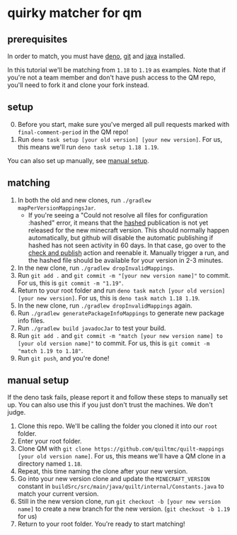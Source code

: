 # quirky matcher for qm

## prerequisites

In order to match, you must have [deno](https://deno.com/manual/getting_started/installation), [git](https://git-scm.com/downloads) and [java](https://adoptium.net/temurin/releases/) installed.

In this tutorial we'll be matching from `1.18` to `1.19` as examples. Note that if you're not a team member and don't have push access to the QM repo, you'll need to fork it and clone your fork instead.

## setup

0. Before you start, make sure you've merged all pull requests marked with `final-comment-period` in the QM repo!
1. Run `deno task setup [your old version] [your new version]`. For us, this means we'll run `deno task setup 1.18 1.19`.

You can also set up manually, see [manual setup](#manual-setup).

## matching

1. In both the old and new clones, run `./gradlew mapPerVersionMappingsJar`.
   - If you're seeing a "Could not resolve all files for configuration :hashed" error, it means that the [hashed](https://github.com/QuiltMC/mappings-hasher) publication is not yet released for the new minecraft version. This should normally happen automatically, but github will disable the automatic publishing if hashed has not seen activity in 60 days. In that case, go over to the [check and publish](https://github.com/QuiltMC/mappings-hasher/actions/workflows/check-and-publish.yml) action and reenable it. Manually trigger a run, and the hashed file should be available for your version in 2-3 minutes.
3. In the new clone, run `./gradlew dropInvalidMappings`.
4. Run `git add .` and `git commit -m "[your new version name]"` to commit. For us, this is `git commit -m "1.19"`.
5. Return to your root folder and run `deno task match [your old version] [your new version]`. For us, this is `deno task match 1.18 1.19`.
6. In the new clone, run `./gradlew dropInvalidMappings` again.
7. Run `./gradlew generatePackageInfoMappings` to generate new package info files.
8. Run `./gradlew build javadocJar` to test your build.
9. Run `git add .` and `git commit -m "match [your new version name] to [your old version name]"` to commit. For us, this is `git commit -m "match 1.19 to 1.18"`.
10. Run `git push`, and you're done!


## manual setup

If the deno task fails, please report it and follow these steps to manually set up. You can also use this if you just don't trust the machines. We don't judge.

1. Clone this repo. We'll be calling the folder you cloned it into our `root` folder.
2. Enter your root folder.
3. Clone QM with `git clone https://github.com/quiltmc/quilt-mappings [your old version name]`. For us, this means we'll have a QM clone in a directory named `1.18`.
4. Repeat, this time naming the clone after your new version.
5. Go into your new version clone and update the `MINECRAFT_VERSION` constant in `buildSrc/src/main/java/quilt/internal/Constants.java` to match your current version.
6. Still in the new version clone, run `git checkout -b [your new version name]` to create a new branch for the new version. (`git checkout -b 1.19` for us)
7. Return to your root folder. You're ready to start matching!
